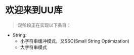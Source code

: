 # 欢迎来到UU库

> 现阶段正在实现以下条目： <br>
-    String: <br>
        * 小字符串缓冲模式，又SSO(Small String Optimization)
        * 大字符串模式 <br>